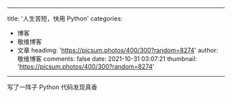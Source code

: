 
---
title: '人生苦短，快用 Python'
categories: 
 - 博客
 - 敬维博客
 - 文章
headimg: 'https://picsum.photos/400/300?random=8274'
author: 敬维博客
comments: false
date: 2021-10-31 03:07:21
thumbnail: 'https://picsum.photos/400/300?random=8274'
---

<div>   
写了一阵子 Python 代码发现真香  
</div>
            